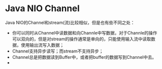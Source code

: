 # Java NIO Channel

Java NIO的Channel和stream\(流\)比较相似，但是也有些不同之处：

* 你可以同时从Channel中读数据和向Channle中写数据，对于Channle的操作可以双向的，但是对stream的操作通常是单向的，只能使用输入流中读取数据，使用输出流写入数据；
* Channel支持异步读写；而stream不支持异步；
* Channel总是把数据读到Buffer中，或者把buffer的数据写到Channel中去。
* 


